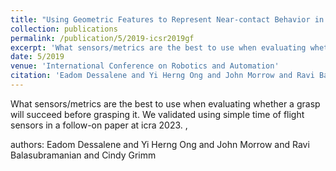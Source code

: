 ```yaml
---
title: "Using Geometric Features to Represent Near-contact Behavior in Robotic Grasping"
collection: publications
permalink: /publication/5/2019-icsr2019gf
excerpt: 'What sensors/metrics are the best to use when evaluating whether a grasp will succeed before grasping it. We validated using simple time of flight sensors in a follow-on paper at icra 2023. , '
date: 5/2019
venue: 'International Conference on Robotics and Automation'
citation: 'Eadom Dessalene and Yi Herng Ong and John Morrow and Ravi Balasubramanian and Cindy Grimm'
---
```

What sensors/metrics are the best to use when evaluating whether a grasp will succeed before grasping it. We validated using simple time of flight sensors in a follow-on paper at icra 2023. , 

authors: Eadom Dessalene and Yi Herng Ong and John Morrow and Ravi Balasubramanian and Cindy Grimm